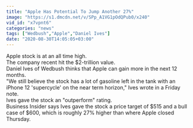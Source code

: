 ```yaml
---
title: "Apple Has Potential To Jump Another 27%"
image: "https://s1.dmcdn.net/v/SPp_A1VG1pOdQPub0/x240"
vid_id: "x7vpnt6"
categories: "news"
tags: ["Wedbush","Apple","Daniel Ives"]
date: "2020-08-30T14:05:05+03:00"
---
```

Apple stock is at an all time high.  <br>The company recent hit the $2-trillion value.  <br>Daniel Ives of Wedbush thinks that Apple can gain more in the next 12 months.  <br>&quot;We still believe the stock has a lot of gasoline left in the tank with an iPhone 12 'supercycle' on the near term horizon,&quot; Ives wrote in a Friday note.  <br>Ives gave the stock an &quot;outperform&quot; rating.  <br>Business Insider says Ives gave the stock a price target of $515 and a bull case of $600, which is roughly 27% higher than where Apple closed Thursday.
